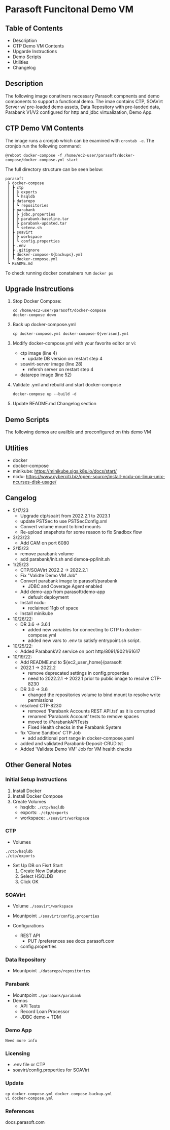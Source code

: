 # Parasoft Funcitonal Demo VM

## Table of Contents
* Description
* CTP Demo VM Contents
* Upgarde Instructions
* Demo Scripts
* Utilities
* Changelog

## Description
The following image conatiners necessary Parasoft compnents and demo components to support a functional demo. The imae contains CTP, SOAVirt Server w/ pre-loaded demo assets, Data Repository with pre-laoded data, Parabank V1/V2 configured for http and jdbc virtualization, Demo App.

## CTP Demo VM Contents
The image runs a cronjob which can be examined with `crontab -e`.
The cronjob run the following command:
```
@reboot docker-compose -f /home/ec2-user/parasoft/docker-compose/docker-compose.yml start
```

The full directory structure can be seen below:
```
parasoft
 ┣ docker-compose
 ┃ ┣ ctp
 ┃ ┃ ┣ exports
 ┃ ┃ ┗ hsqldb
 ┃ ┣ datarepo
 ┃ ┃ ┗ repositories
 ┃ ┣ parabank
 ┃ ┃ ┣ jdbc.properties
 ┃ ┃ ┣ parabank-baseline.tar
 ┃ ┃ ┣ parabank-updated.tar
 ┃ ┃ ┗ setenv.sh
 ┃ ┣ soavirt
 ┃ ┃ ┣ workspace
 ┃ ┃ ┗ config.properties
 ┃ ┣ .env
 ┃ ┣ .gitignore
 ┃ ┣ docker-compose-${backups}.yml
 ┃ ┗ docker-compose.yml
 ┗ README.md
```

To check running docker conatainers run `docker ps`

## Upgrade Instrcutions

1. Stop Docker Compose:
    ```
    cd /home/ec2-user/parasoft/docker-compose
    docker-compose down
    ```
2. Back up docker-compose.yml
    ```
    cp docker-compose.yml docker-compose-${verison}.yml
    ```
3. Modify docker-compose.yml with your favorite editor or vi:
    - ctp image (line 4)
        - update DB version on restart step 4
    - soavirt-server image (line 28)
        - refersh server on restart step 4
    - datarepo image (line 52)

4. Validate .yml and rebuild and start docker-compose
    ```
    docker-compose up --build -d
    ```
5. Update README.md Changelog section

## Demo Scripts
The following demos are availble and preconfigured on this demo VM        

## Utlities
* docker
* docker-compose
* minikube: https://minikube.sigs.k8s.io/docs/start/
* ncdu: https://www.cyberciti.biz/open-source/install-ncdu-on-linux-unix-ncurses-disk-usage/

## Cangelog
- 5/17/23
    + Upgrade ctp/soairt from 2022.2.1 to 2023.1
    + update PSTSec to use PSTSecConfig.xml
    + Convert volume mount to bind mounts
    + Re-upload snapshots for some reason to fix Snadbox flow
- 3/23/23
    + Add CAM on port 6080
- 2/15/23
    + remove parabank volume
    + add parabank/init.sh and demoa-pp/init.sh
- 1/25/23
    + CTP/SOAVirt 2022.2 -> 2022.2.1
    + Fix "Validte Demo VM Job"
    + Convert parabank image to parasoft/parabank
        - JDBC and Coverage Agent enabled
    + Add demo-app from parasoft/demo-app
        - defuult deployment
    + Install ncdu:
        - reclaimed 11gb of space
    + Install minikube
- 10/26/22:
  + DR 3.6 -> 3.6.1
    + added new variables for connecting to CTP to docker-compose.yml
    + added new vars to .env to satisfy entrypoint.sh script.
- 10/25/22:
  - Added ParabankV2 service on port http/8091/9021/61617
- 10/19/22:
    + Add README.md to ${ec2_user_home}/parasoft
    + 2022.1 -> 2022.2
        + remove deprecated settings in config.properties
        - need to 2022.2.1 -> 2022.1 prior to public image to resolve CTP-8230
    + DR 3.0 -> 3.6
        + changed the repositories volume to bind mount to resolve write permissions
    + resolved CTP-8230
        + removed 'Parabank Accounts REST API.tst' as it is corrupted
        + renamed 'Parabank Account' tests to remove spaces
        + moved to /ParabankAPITests
        + Fixed Health checks in the Parabank System
    + fix 'Clone Sandbox' CTP Job
        + add additional port range in docker-compose.yaml
    + added and validated Parabank-Deposit-CRUD.tst
    + Added 'Validate Demo VM' Job for VM health checks
    
## Other General Notes

### Initial Setup Instructions
1. Install Docker
2. Install Docker Compose
3. Create Volumes
    * hsqldb: `./ctp/hsqldb`
    * exports: `./ctp/exports`
    * workspace: `./soavirt/workspace`
  
### CTP
* Volumes
```
./ctp/hsqldb
./ctp/exports
```

* Set Up DB on Fisrt Start
    1. Create New Database
    2. Select HSQLDB
    3. Click OK

### SOAVirt
* Volume `./soavirt/workspace`
* Mountpoint `./soavirt/config.properties`

* Configurations
    + REST API
        * PUT /preferences
        see docs.parasoft.com
    + config.properties

### Data Repository
* Mountpoint `./datarepo/repositories`

### Parabank
* Mountpoint `./parabank/parabank`
* Demos
    + API Tests
    + Record Loan Processor
    + JDBC demo + TDM

### Demo App
    Need more info

### Licensing
* .env file or CTP
* soavirt/config.properties for SOAVirt

### Update

    cp docker-compose.yml docker-compose-backup.yml
    vi docker-compose.yml

### References
docs.parasoft.com
